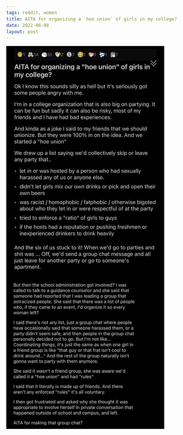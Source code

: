 ```yaml
---
tags: reddit, women
title: AITA for organizing a `hoe union` of girls in my college?
date: 2022-06-08
layout: post
---
```


![hoeunion.png](https://raw.githubusercontent.com/muneer78/muneer78.github.io/master/images/hoeunion.png)
